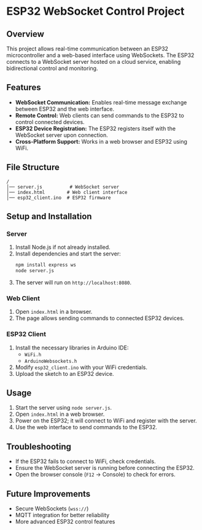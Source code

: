 # ESP32 WebSocket Control Project

## Overview
This project allows real-time communication between an ESP32 microcontroller and a web-based interface using WebSockets. The ESP32 connects to a WebSocket server hosted on a cloud service, enabling bidirectional control and monitoring.

## Features
- **WebSocket Communication:** Enables real-time message exchange between ESP32 and the web interface.
- **Remote Control:** Web clients can send commands to the ESP32 to control connected devices.
- **ESP32 Device Registration:** The ESP32 registers itself with the WebSocket server upon connection.
- **Cross-Platform Support:** Works in a web browser and ESP32 using WiFi.

## File Structure
```
/
│── server.js          # WebSocket server
│── index.html        # Web client interface
│── esp32_client.ino  # ESP32 firmware
```

## Setup and Installation
### Server
1. Install Node.js if not already installed.
2. Install dependencies and start the server:
   ```sh
   npm install express ws
   node server.js
   ```
3. The server will run on `http://localhost:8080`.

### Web Client
1. Open `index.html` in a browser.
2. The page allows sending commands to connected ESP32 devices.

### ESP32 Client
1. Install the necessary libraries in Arduino IDE:
   - `WiFi.h`
   - `ArduinoWebsockets.h`
2. Modify `esp32_client.ino` with your WiFi credentials.
3. Upload the sketch to an ESP32 device.

## Usage
1. Start the server using `node server.js`.
2. Open `index.html` in a web browser.
3. Power on the ESP32; it will connect to WiFi and register with the server.
4. Use the web interface to send commands to the ESP32.

## Troubleshooting
- If the ESP32 fails to connect to WiFi, check credentials.
- Ensure the WebSocket server is running before connecting the ESP32.
- Open the browser console (`F12` -> Console) to check for errors.

## Future Improvements
- Secure WebSockets (`wss://`)
- MQTT integration for better reliability
- More advanced ESP32 control features


